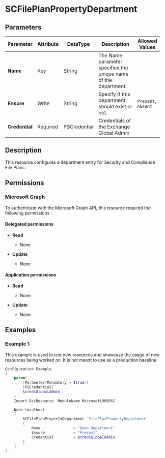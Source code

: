 ﻿# SCFilePlanPropertyDepartment

## Parameters

| Parameter | Attribute | DataType | Description | Allowed Values |
| --- | --- | --- | --- | --- |
| **Name** | Key | String | The Name parameter specifies the unique name of the department. | |
| **Ensure** | Write | String | Specify if this department should exist or not. | `Present`, `Absent` |
| **Credential** | Required | PSCredential | Credentials of the Exchange Global Admin | |

## Description

This resource configures a department entry for Security and
Compliance File Plans.

## Permissions

### Microsoft Graph

To authenticate with the Microsoft Graph API, this resource required the following permissions:

#### Delegated permissions

- **Read**

    - None

- **Update**

    - None

#### Application permissions

- **Read**

    - None

- **Update**

    - None

## Examples

### Example 1

This example is used to test new resources and showcase the usage of new resources being worked on.
It is not meant to use as a production baseline.

```powershell
Configuration Example
{
    param(
        [Parameter(Mandatory = $true)]
        [PSCredential]
        $credsGlobalAdmin
    )
    Import-DscResource -ModuleName Microsoft365DSC

    Node localhost
    {
        SCFilePlanPropertyDepartment 'FilePlanPropertyDepartment'
        {
            Name               = "Demo Department"
            Ensure             = "Present"
            Credential         = $credsGlobalAdmin
        }
    }
}
```

